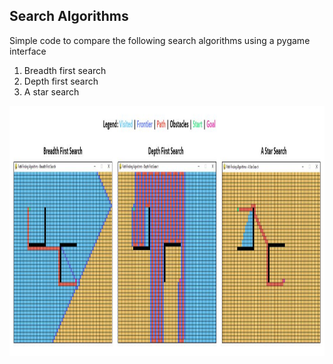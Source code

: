 ## Search Algorithms

Simple code to compare the following search algorithms using a pygame interface
1. Breadth first search
2. Depth first search
3. A star search

<p align="center">
<img src="https://github.com/knaaga/search-algorithms/blob/main/assets/comparison.JPG" width="1362" height="400"/>
</p>
